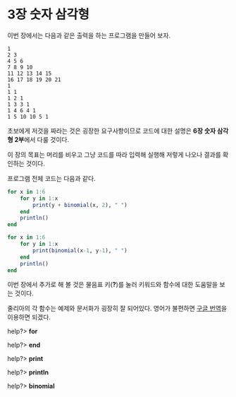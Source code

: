 # 3장 숫자 삼각형

이번 장에서는 다음과 같은 출력을 하는 프로그램을 만들어 보자.

```
1
2 3
4 5 6
7 8 9 10
11 12 13 14 15
16 17 18 19 20 21
1
1 1
1 2 1
1 3 3 1
1 4 6 4 1
1 5 10 10 5 1
```

초보에게 저것을 짜라는 것은 굉장한 요구사항이므로 코드에 대한 설명은 **6장 숫자 삼각형 2부**에서 다룰 것이다.

이 장의 목표는 머리를 비우고 그냥 코드를 따라 입력해 실행해 저렇게 나오나 결과를 확인하는 것이다.

프로그램 전체 코드는 다음과 같다.

```julia
for x in 1:6
    for y in 1:x
        print(y + binomial(x, 2), " ")
    end
    println()
end

for x in 1:6
    for y in 1:x
        print(binomial(x-1, y-1), " ")
    end
    println()
end
```

이번 장에서 추가로 해 볼 것은 물음표 키\(**?**\)를 눌러 키워드와 함수에 대한 도움말을 보는 것이다.

줄리아의 각 함수는 예제와 문서화가 굉장히 잘 되어있다. 영어가 불편하면 [구글 번역](https://translate.google.com/)을 이용하면 되겠다.

help?&gt; **for**

help?&gt; **end**

help?&gt; **print**

help?&gt; **println**

help?&gt; **binomial**

